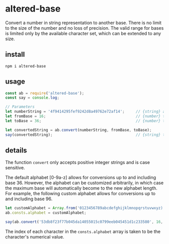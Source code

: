# altered-base

Convert a number in string representation to another base.  There is no limit to the size of the number and no loss of precision.  The valid range for bases is limited only by the available character set, which can be extended to any size.

## install

```
npm i altered-base
```

## usage

```javascript
const ab = require('altered-base');
const say = console.log;

// Parameters
let numberString = '4f9414295fef9242d8a49762e72af14';     // {string} a positive integer in any base
let fromBase = 16;                                        // {number} the current base of the integer string
let toBase = 36;                                          // {number} the base to which the string will be converted

let convertedString = ab.convert(numberString, fromBase, toBase);
say(convertedString);                                     // {string} the integer expressed in the requested base
```

## details

The function `convert` only accepts positive integer strings and is case sensitive.

The default alphabet [0-9a-z] allows for conversions up to and including base 36.  However, the alphabet can be customized arbitrarily, in which case the maximum base will automatically become to the new alphabet length.  For example, the following custom alphabet allows for conversions up to and including base 96.

```javascript
let customAlphabet = Array.from('0123456789abcdefghijklmnopqrstuvwxyz)!@#$%^&*(ABCDEFGHIJKLMNOPQRSTUVWXYZ-=[]\\;\',./_+{}|:"<>?`~ \n');
ab.consts.alphabet = customAlphabet;

say(ab.convert('53db8f23f77b045da14055015c0799eeb045451d1c233580', 16, customAlphabet.length));
```

The index of each character in the `consts.alphabet` array is taken to be the character's numerical value.